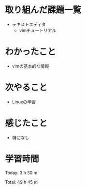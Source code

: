 # 取り組んだ課題一覧
- テキストエディタ
  - vimチュートリアル

# わかったこと
- vimの基本的な情報
  
# 次やること
- Linuxの学習
  
# 感じたこと
- 特になし
  
# 学習時間
Today: 3 h 30 m

Total: 49 h 45 m
